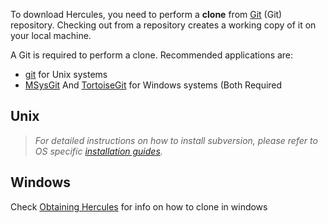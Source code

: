To download Hercules, you need to perform a **clone** from [Git](https://en.wikipedia.org/wiki/Git) (Git) repository. Checking
out from a repository creates a working copy of it on your local machine.

A Git is required to perform a clone. Recommended applications are:

- [git](http://git-scm.com/) for Unix systems
- [MSysGit](http://code.google.com/p/msysgit/downloads/list?can=2) And
  [TortoiseGit](http://code.google.com/p/tortoisegit/wiki/Download?tm=2) for Windows systems (Both Required

## Unix

> *For detailed instructions on how to install subversion, please refer to OS specific [installation
> guides](:Category:Installation_Guides "wikilink").*

## Windows

Check [Obtaining Hercules](https://herc.ws/board/topic/152-obtaining-hercules/?p=845#entry845) for info on how to clone
in windows
